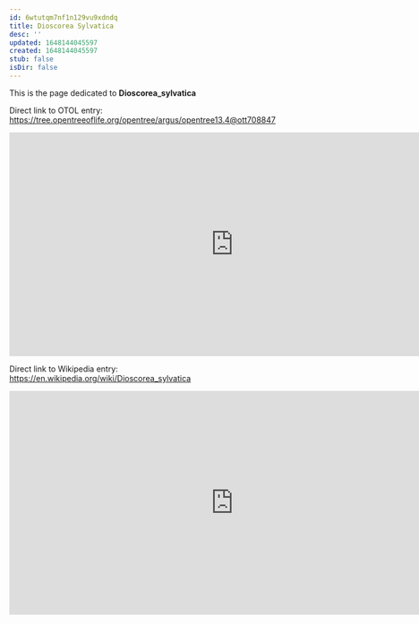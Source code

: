 ```yaml
---
id: 6wtutqm7nf1n129vu9xdndq
title: Dioscorea Sylvatica
desc: ''
updated: 1648144045597
created: 1648144045597
stub: false
isDir: false
---
```

This is the page dedicated to **Dioscorea_sylvatica**


Direct link to OTOL entry: https://tree.opentreeoflife.org/opentree/argus/opentree13.4@ott708847



<html>
    <body>
    <iframe src="https://tree.opentreeoflife.org/opentree/argus/opentree13.4@ott708847"
    width="800" height="400" frameborder="0" allowfullscreen> </iframe>
    </body>
</html>
    


Direct link to Wikipedia entry: https://en.wikipedia.org/wiki/Dioscorea_sylvatica



<html>
    <body>
    <iframe src="https://en.wikipedia.org/wiki/Dioscorea_sylvatica"
    width="800" height="400" frameborder="0" allowfullscreen> </iframe>
    </body>
</html>
    
